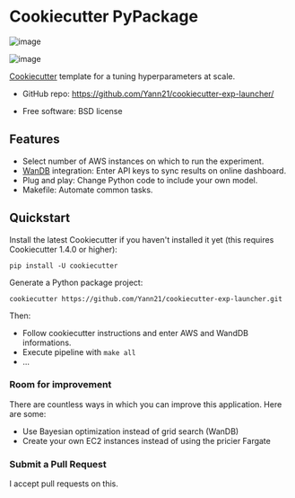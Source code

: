Cookiecutter PyPackage
======================

![image](https://travis-ci.org/audreyfeldroy/cookiecutter-pypackage.svg?branch=master%0A%20:target:%20https://travis-ci.org/github/audreyfeldroy/cookiecutter-pypackage%0A%20:alt:%20Build%20Status)

![image](https://readthedocs.org/projects/cookiecutter-pypackage/badge/?version=latest%0A%20:target:%20https://cookiecutter-pypackage.readthedocs.io/en/latest/?badge=latest%0A%20:alt:%20Documentation%20Status)

[Cookiecutter](https://github.com/cookiecutter/cookiecutter) template for a tuning hyperparameters at scale.

-   GitHub repo:
    <https://github.com/Yann21/cookiecutter-exp-launcher/>
<!---   Documentation: <https://cookiecutter-pypackage.readthedocs.io/>-->
-   Free software: BSD license

Features
--------

-   Select number of AWS instances on which to run the experiment.
-   [WanDB](https://wandb.ai) integration: Enter API keys to sync results on online dashboard.
-   Plug and play: Change Python code to include your own model.
-   Makefile: Automate common tasks.


Quickstart
----------

Install the latest Cookiecutter if you haven't installed it yet (this
requires Cookiecutter 1.4.0 or higher):

    pip install -U cookiecutter

Generate a Python package project:

    cookiecutter https://github.com/Yann21/cookiecutter-exp-launcher.git

Then:

-   Follow cookiecutter instructions and enter AWS and WandDB informations.
-   Execute pipeline with `make all`
-   ...


### Room for improvement
There are countless ways in which you can improve this application. Here are
some:
- Use Bayesian optimization instead of grid search (WanDB)
- Create your own EC2 instances instead of using the pricier Fargate

### Submit a Pull Request

I accept pull requests on this.
